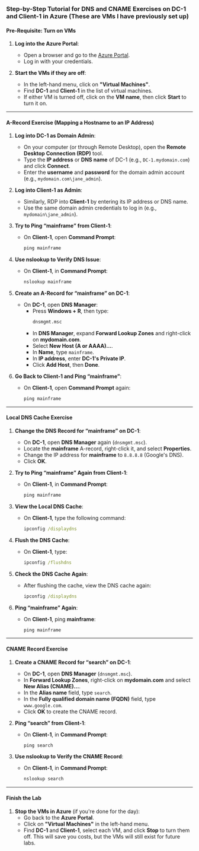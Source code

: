 ### Step-by-Step Tutorial for DNS and CNAME Exercises on DC-1 and Client-1 in Azure (These are VMs I have previously set up)

#### **Pre-Requisite: Turn on VMs**
1. **Log into the Azure Portal**:
   - Open a browser and go to the [Azure Portal](https://portal.azure.com/).
   - Log in with your credentials.

2. **Start the VMs if they are off**:
   - In the left-hand menu, click on **"Virtual Machines"**.
   - Find **DC-1** and **Client-1** in the list of virtual machines.
   - If either VM is turned off, click on the **VM name**, then click **Start** to turn it on.

---

#### **A-Record Exercise (Mapping a Hostname to an IP Address)**

1. **Log into DC-1 as Domain Admin**:
   - On your computer (or through Remote Desktop), open the **Remote Desktop Connection (RDP)** tool.
   - Type the **IP address** or **DNS name** of DC-1 (e.g., `DC-1.mydomain.com`) and click **Connect**.
   - Enter the **username** and **password** for the domain admin account (e.g., `mydomain.com\jane_admin`).

2. **Log into Client-1 as Admin**:
   - Similarly, RDP into **Client-1** by entering its IP address or DNS name.
   - Use the same domain admin credentials to log in (e.g., `mydomain\jane_admin`).

3. **Try to Ping “mainframe” from Client-1**:
   - On **Client-1**, open **Command Prompt**:
     ```cmd
     ping mainframe
     ```

4. **Use nslookup to Verify DNS Issue**:
   - On **Client-1**, in **Command Prompt**:
     ```cmd
     nslookup mainframe
     ```

5. **Create an A-Record for “mainframe” on DC-1**:
   - On **DC-1**, open **DNS Manager**:
     - Press **Windows + R**, then type:
       ```cmd
       dnsmgmt.msc
       ```
     - In **DNS Manager**, expand **Forward Lookup Zones** and right-click on **mydomain.com**.
     - Select **New Host (A or AAAA)...**.
     - In **Name**, type `mainframe`.
     - In **IP address**, enter **DC-1's Private IP**.
     - Click **Add Host**, then **Done**.

6. **Go Back to Client-1 and Ping “mainframe”**:
   - On **Client-1**, open **Command Prompt** again:
     ```cmd
     ping mainframe
     ```

---

#### **Local DNS Cache Exercise**

1. **Change the DNS Record for “mainframe” on DC-1**:
   - On **DC-1**, open **DNS Manager** again (`dnsmgmt.msc`).
   - Locate the **mainframe** A-record, right-click it, and select **Properties**.
   - Change the IP address for **mainframe** to `8.8.8.8` (Google's DNS).
   - Click **OK**.

2. **Try to Ping “mainframe” Again from Client-1**:
   - On **Client-1**, in **Command Prompt**:
     ```cmd
     ping mainframe
     ```

3. **View the Local DNS Cache**:
   - On **Client-1**, type the following command:
     ```cmd
     ipconfig /displaydns
     ```

4. **Flush the DNS Cache**:
   - On **Client-1**, type:
     ```cmd
     ipconfig /flushdns
     ```

5. **Check the DNS Cache Again**:
   - After flushing the cache, view the DNS cache again:
     ```cmd
     ipconfig /displaydns
     ```

6. **Ping “mainframe” Again**:
   - On **Client-1**, ping **mainframe**:
     ```cmd
     ping mainframe
     ```

---

#### **CNAME Record Exercise**

1. **Create a CNAME Record for “search” on DC-1**:
   - On **DC-1**, open **DNS Manager** (`dnsmgmt.msc`).
   - In **Forward Lookup Zones**, right-click on **mydomain.com** and select **New Alias (CNAME)...**.
   - In the **Alias name** field, type `search`.
   - In the **Fully qualified domain name (FQDN)** field, type `www.google.com`.
   - Click **OK** to create the CNAME record.

2. **Ping “search” from Client-1**:
   - On **Client-1**, in **Command Prompt**:
     ```cmd
     ping search
     ```

3. **Use nslookup to Verify the CNAME Record**:
   - On **Client-1**, in **Command Prompt**:
     ```cmd
     nslookup search
     ```

---

#### **Finish the Lab**

1. **Stop the VMs in Azure** (if you're done for the day):
   - Go back to the **Azure Portal**.
   - Click on **"Virtual Machines"** in the left-hand menu.
   - Find **DC-1** and **Client-1**, select each VM, and click **Stop** to turn them off. This will save you costs, but the VMs will still exist for future labs.
